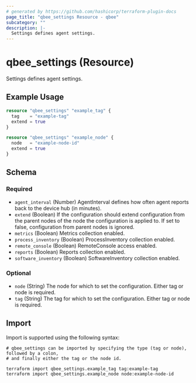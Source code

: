 ```yaml
---
# generated by https://github.com/hashicorp/terraform-plugin-docs
page_title: "qbee_settings Resource - qbee"
subcategory: ""
description: |-
  Settings defines agent settings.
---
```


# qbee_settings (Resource)

Settings defines agent settings.

## Example Usage

```terraform
resource "qbee_settings" "example_tag" {
  tag    = "example-tag"
  extend = true
}

resource "qbee_settings" "example_node" {
  node   = "example-node-id"
  extend = true
}
```

<!-- schema generated by tfplugindocs -->
## Schema

### Required

- `agent_interval` (Number) AgentInterval defines how often agent reports back to the device hub (in minutes).
- `extend` (Boolean) If the configuration should extend configuration from the parent nodes of the node the configuration is applied to. If set to false, configuration from parent nodes is ignored.
- `metrics` (Boolean) Metrics collection enabled.
- `process_inventory` (Boolean) ProcessInventory collection enabled.
- `remote_console` (Boolean) RemoteConsole access enabled.
- `reports` (Boolean) Reports collection enabled.
- `software_inventory` (Boolean) SoftwareInventory collection enabled.

### Optional

- `node` (String) The node for which to set the configuration. Either tag or node is required.
- `tag` (String) The tag for which to set the configuration. Either tag or node is required.

## Import

Import is supported using the following syntax:

```shell
# qbee_settings can be imported by specifying the type (tag or node), followed by a colon,
# and finally either the tag or the node id.

terraform import qbee_settings.example_tag tag:example-tag
terraform import qbee_settings.example_node node:example-node-id
```
